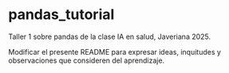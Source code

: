 # pandas_tutorial
Taller 1 sobre pandas de la clase IA en salud, Javeriana 2025.

Modificar el presente README para expresar ideas, inquitudes y observaciones que consideren del aprendizaje.
